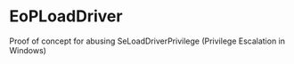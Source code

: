 # EoPLoadDriver
Proof of concept for abusing SeLoadDriverPrivilege (Privilege Escalation in Windows)
